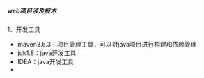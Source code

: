 ##### web项目涉及技术

1、开发工具

- maven3.6.3：项目管理工具，可以对java项目进行构建和依赖管理
- jdk1.8：java开发工具
- IDEA：java开发工具
- 